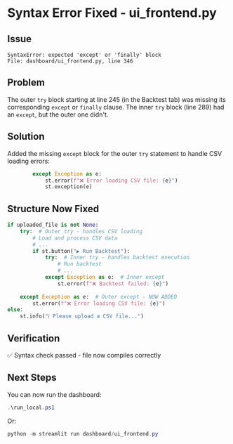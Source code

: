 # Syntax Error Fixed - ui_frontend.py

## Issue
```
SyntaxError: expected 'except' or 'finally' block
File: dashboard/ui_frontend.py, line 346
```

## Problem
The outer `try` block starting at line 245 (in the Backtest tab) was missing its corresponding `except` or `finally` clause. The inner `try` block (line 289) had an `except`, but the outer one didn't.

## Solution
Added the missing `except` block for the outer `try` statement to handle CSV loading errors:

```python
        except Exception as e:
            st.error(f"❌ Error loading CSV file: {e}")
            st.exception(e)
```

## Structure Now Fixed

```python
if uploaded_file is not None:
    try:  # Outer try - handles CSV loading
        # Load and process CSV data
        # ...
        if st.button("▶️ Run Backtest"):
            try:  # Inner try - handles backtest execution
                # Run backtest
                # ...
            except Exception as e:  # Inner except
                st.error(f"❌ Backtest failed: {e}")
        
    except Exception as e:  # Outer except - NOW ADDED
        st.error(f"❌ Error loading CSV file: {e}")
else:
    st.info("ℹ️ Please upload a CSV file...")
```

## Verification
✅ Syntax check passed - file now compiles correctly

## Next Steps
You can now run the dashboard:
```powershell
.\run_local.ps1
```

Or:
```powershell
python -m streamlit run dashboard/ui_frontend.py
```

